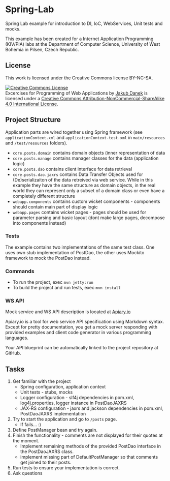 Spring-Lab
==========

Spring Lab example for introduction to DI, IoC, WebServices, Unit tests and mocks.


This example has been created for a Internet Application Programming (KIV/PIA) labs at the Department of Computer Science,
University of West Bohemia in Pilsen, Czech Republic.

## License

This work is licensed under the Creative Commons license BY-NC-SA.

<a rel="license" href="http://creativecommons.org/licenses/by-nc-sa/4.0/"><img alt="Creative Commons License" style="border-width:0" src="https://i.creativecommons.org/l/by-nc-sa/4.0/88x31.png" /></a><br /><span xmlns:dct="http://purl.org/dc/terms/" property="dct:title">Excercises for Programming of Web Applications</span> by <a xmlns:cc="http://creativecommons.org/ns#" href="http://daneka.org" property="cc:attributionName" rel="cc:attributionURL">Jakub Danek</a> is licensed under a <a rel="license" href="http://creativecommons.org/licenses/by-nc-sa/4.0/">Creative Commons Attribution-NonCommercial-ShareAlike 4.0 International License</a>.

## Project Structure
Application parts are wired together using Spring framework (see ``applicationContext.xml`` and ``applicationContext-test.xml`` in
``main/resources`` and ``/test/resources`` folders).

* ``core.posts.domain`` contains domain objects (inner representation of data
* ``core.posts.manage`` contains manager classes for the data (application logic)
* ``core.posts.dao`` contains client interface for data retrieval
* ``core.posts.dao.jaxrs`` contains Data Transfer Objects used for (De)serializaiton of the data retreived via web service. While in this example
  they have the same structure as domain objects, in the real world they can represent only a subset of a domain class or even have a completely different
  structure
* ``webapp.components`` contains custom wicket components - components should contain main part of display logic
* ``webapp.pages`` contains wicket pages - pages should be used for parameter parsing and basic layout (dont make large pages, decompose into components instead)


### Tests
The example contains two implementations of the same test class. One uses own stub implementation of PostDao,
the other uses Mockito framework to mock the PostDao instead.

### Commands

* To run the project, exec ``mvn jetty:run``
* To build the project and run tests, exec ``mvn install``

### WS API

Mock service and WS API description is located at [Apiary.io](http://docs.springlab.apiary.io/)

Apiary.io is a tool for web service API specification using Markdown syntax. Except for pretty documentation,
you get a mock server responding with provided examples and client code generator in various programming languages.

Your API blueprint can be automatically linked to the project repository at GitHub.

## Tasks

1. Get familiar with the project
    * Spring configuration, application context
    * Unit tests - stubs, mocks
    * Logger configuration - slf4j dependencies in pom.xml, log4j.properties, logger instance in PostDaoJAXRS
    * JAX-RS configuration - jaxrs and jackson dependencies in pom.xml, PostDaoJAXRS implementation
1. Try to start the application and go to ``/posts`` page.
    * If fails... :)
2. Define PostManager bean and try again.
3. Finish the functionality - comments are not displayed for their quotes at the moment.
    * Implement remaining methods of the provided PostDao interface in the PostDaoJAXRS class.
    * implement missing part of DefaultPostManager so that comments get joined to their posts.
4. Run tests to ensure your implementation is correct.
4. Ask questions